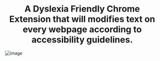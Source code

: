 <center><h1>A Dyslexia Friendly Chrome Extension that will modifies text on every webpage according to accessibility guidelines.</h1></center>

![image](https://github.com/user-attachments/assets/c9b13d8a-c6c4-4684-a76e-a2cc9ce89558)
